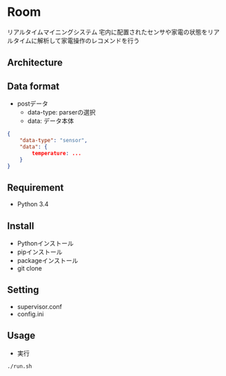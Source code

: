 Room
===
リアルタイムマイニングシステム
宅内に配置されたセンサや家電の状態をリアルタイムに解析して家電操作のレコメンドを行う


## Architecture


## Data format
- postデータ
  - data-type: parserの選択
  - data: データ本体
```json
{
    "data-type": "sensor",
    "data": {
        temperature: ...
    }
}
```

## Requirement
- Python 3.4

## Install
- Pythonインストール
- pipインストール
- packageインストール
- git clone

## Setting
- supervisor.conf
- config.ini


## Usage
- 実行
```bash
./run.sh
```

